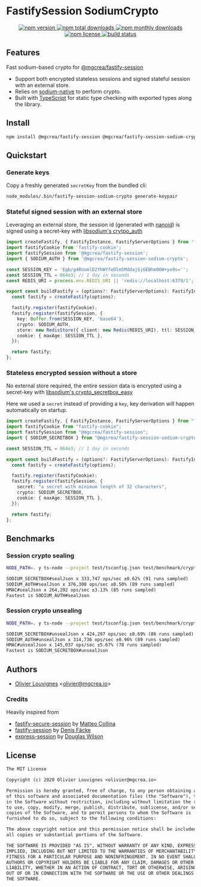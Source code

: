 # FastifySession SodiumCrypto

<!-- markdownlint-disable MD033 -->
<p align="center">
  <a href="https://www.npmjs.com/package/@mgcrea/fastify-session-sodium-crypto">
    <img src="https://img.shields.io/npm/v/@mgcrea/fastify-session-sodium-crypto.svg?style=for-the-badge" alt="npm version" />
  </a>
  <a href="https://www.npmjs.com/package/@mgcrea/fastify-session-sodium-crypto">
    <img src="https://img.shields.io/npm/dt/@mgcrea/fastify-session-sodium-crypto.svg?style=for-the-badge" alt="npm total downloads" />
  </a>
  <a href="https://www.npmjs.com/package/@mgcrea/fastify-session-sodium-crypto">
    <img src="https://img.shields.io/npm/dm/@mgcrea/fastify-session-sodium-crypto.svg?style=for-the-badge" alt="npm monthly downloads" />
  </a>
  <a href="https://www.npmjs.com/package/@mgcrea/fastify-session-sodium-crypto">
    <img src="https://img.shields.io/npm/l/@mgcrea/fastify-session-sodium-crypto.svg?style=for-the-badge" alt="npm license" />
  </a>
  <a href="https://github.com/mgcrea/fastify-session-sodium-crypto/actions/workflows/main.yml">
    <img src="https://img.shields.io/github/actions/workflow/status/mgcrea/fastify-request-logger/main.yml?style=for-the-badge&branch=master" alt="build status" />
  </a>
</p>
<!-- markdownlint-enable MD037 -->

## Features

Fast sodium-based crypto for [@mgcrea/fastify-session](https://github.com/mgcrea/fastify-session)

- Support both encrypted stateless sessions and signed stateful session with an external store.
- Relies on [sodium-native](https://github.com/sodium-friends/sodium-native) to perform crypto.
- Built with [TypeScript](https://www.typescriptlang.org/) for static type checking with exported types along the
  library.

## Install

```bash
npm install @mgcrea/fastify-session @mgcrea/fastify-session-sodium-crypto --save
```

## Quickstart

### Generate keys

Copy a freshly generated `secretKey` from the bundled cli:

```sh
node_modules/.bin/fastify-session-sodium-crypto generate-keypair
```

### Stateful signed session with an external store

Leveraging an external store, the session id (generated with [nanoid](https://github.com/ai/nanoid)) is signed using a
secret-key with
[libsodium's crytpo_auth](https://libsodium.gitbook.io/doc/secret-key_cryptography/secret-key_authentication)

```ts
import createFastify, { FastifyInstance, FastifyServerOptions } from 'fastify';
import fastifyCookie from 'fastify-cookie';
import fastifySession from '@mgcrea/fastify-session';
import { SODIUM_AUTH } from '@mgcrea/fastify-session-sodium-crypto';

const SESSION_KEY = 'Egb/g4RUumlD2YhWYfeDlm5MddajSjGEBhm0OW+yo9s='';
const SESSION_TTL = 864e3; // 1 day in seconds
const REDIS_URI = process.env.REDIS_URI || 'redis://localhost:6379/1';

export const buildFastify = (options?: FastifyServerOptions): FastifyInstance => {
  const fastify = createFastify(options);

  fastify.register(fastifyCookie);
  fastify.register(fastifySession, {
    key: Buffer.from(SESSION_KEY, 'base64'),
    crypto: SODIUM_AUTH,
    store: new RedisStore({ client: new Redis(REDIS_URI), ttl: SESSION_TTL }),
    cookie: { maxAge: SESSION_TTL },
  });

  return fastify;
};
```

### Stateless encrypted session without a store

No external store required, the entire session data is encrypted using a secret-key with
[libsodium's crypto_secretbox_easy](https://libsodium.gitbook.io/doc/secret-key_cryptography/secretbox)

Here we used a `secret` instead of providing a `key`, key derivation will happen automatically on startup.

```ts
import createFastify, { FastifyInstance, FastifyServerOptions } from "fastify";
import fastifyCookie from "fastify-cookie";
import fastifySession from "@mgcrea/fastify-session";
import { SODIUM_SECRETBOX } from "@mgcrea/fastify-session-sodium-crypto";

const SESSION_TTL = 864e3; // 1 day in seconds

export const buildFastify = (options?: FastifyServerOptions): FastifyInstance => {
  const fastify = createFastify(options);

  fastify.register(fastifyCookie);
  fastify.register(fastifySession, {
    secret: "a secret with minimum length of 32 characters",
    crypto: SODIUM_SECRETBOX,
    cookie: { maxAge: SESSION_TTL },
  });

  return fastify;
};
```

## Benchmarks

### Session crypto sealing

```sh
NODE_PATH=. y ts-node --project test/tsconfig.json test/benchmark/cryptoSeal.ts
```

```txt
SODIUM_SECRETBOX#sealJson x 333,747 ops/sec ±0.62% (91 runs sampled)
SODIUM_AUTH#sealJson x 376,300 ops/sec ±0.50% (89 runs sampled)
HMAC#sealJson x 264,292 ops/sec ±3.13% (85 runs sampled)
Fastest is SODIUM_AUTH#sealJson
```

### Session crypto unsealing

```sh
NODE_PATH=. y ts-node --project test/tsconfig.json test/benchmark/cryptoUnseal.ts
```

```txt
SODIUM_SECRETBOX#unsealJson x 424,297 ops/sec ±0.69% (86 runs sampled)
SODIUM_AUTH#unsealJson x 314,736 ops/sec ±0.96% (89 runs sampled)
HMAC#unsealJson x 145,037 ops/sec ±5.67% (78 runs sampled)
Fastest is SODIUM_SECRETBOX#unsealJson
```

## Authors

- [Olivier Louvignes](https://github.com/mgcrea) <<olivier@mgcrea.io>>

### Credits

Heavily inspired from

- [fastify-secure-session](https://github.com/fastify/fastify-secure-session) by
  [Matteo Collina](https://github.com/mcollina)
- [fastify-session](https://github.com/SerayaEryn/fastify-session) by [Denis Fäcke](https://github.com/SerayaEryn)
- [express-session](https://github.com/expressjs/session) by [Douglas Wilson](https://github.com/dougwilson)

## License

```txt
The MIT License

Copyright (c) 2020 Olivier Louvignes <olivier@mgcrea.io>

Permission is hereby granted, free of charge, to any person obtaining a copy
of this software and associated documentation files (the "Software"), to deal
in the Software without restriction, including without limitation the rights
to use, copy, modify, merge, publish, distribute, sublicense, and/or sell
copies of the Software, and to permit persons to whom the Software is
furnished to do so, subject to the following conditions:

The above copyright notice and this permission notice shall be included in
all copies or substantial portions of the Software.

THE SOFTWARE IS PROVIDED "AS IS", WITHOUT WARRANTY OF ANY KIND, EXPRESS OR
IMPLIED, INCLUDING BUT NOT LIMITED TO THE WARRANTIES OF MERCHANTABILITY,
FITNESS FOR A PARTICULAR PURPOSE AND NONINFRINGEMENT. IN NO EVENT SHALL THE
AUTHORS OR COPYRIGHT HOLDERS BE LIABLE FOR ANY CLAIM, DAMAGES OR OTHER
LIABILITY, WHETHER IN AN ACTION OF CONTRACT, TORT OR OTHERWISE, ARISING FROM,
OUT OF OR IN CONNECTION WITH THE SOFTWARE OR THE USE OR OTHER DEALINGS IN
THE SOFTWARE.
```
